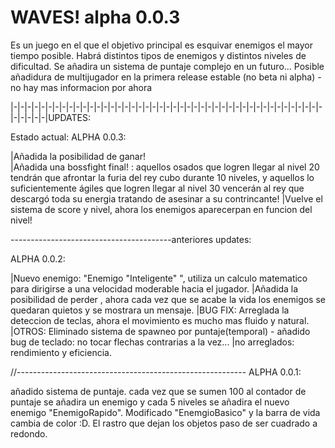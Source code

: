# WAVES! alpha 0.0.3
Es un juego en el que el objetivo principal es esquivar enemigos el mayor tiempo posible. Habrá distintos tipos de enemigos y distintos niveles de dificultad. Se añadira un sistema de puntaje complejo en un futuro... Posible añadidura de multijugador en la primera release estable (no beta ni alpha) - no hay mas informacion por ahora

|-|-|-|-|-|-|-|-|-|-|-|-|-|-|-|-|-|-|-|-|-|-|-|-|-|-|-|-|-|-|-|-|-|-|-|-|-|-|-|-|-|-|-|-|-|-|-|-|-|-|UPDATES:


Estado actual: ALPHA 0.0.3:	

|Añadida la posibilidad de ganar!	
|Añadida una bossfight final! : aquellos osados que logren llegar al nivel 20 tendrán que afrontar la furia del rey cubo durante 10 niveles, y aquellos lo suficientemente ágiles que logren llegar al nivel 30 vencerán al rey que descargó toda su energia tratando de asesinar a su contrincante!
|Vuelve el sistema de score y nivel, ahora los enemigos aparecerpan en funcion del nivel!

----------------------------------------anteriores updates:

ALPHA 0.0.2:

|Nuevo enemigo: "Enemigo "Inteligente" ", utiliza un calculo matematico para dirigirse a una velocidad moderable hacia el jugador.
|Añadida la posibilidad de perder , ahora cada vez que se acabe la vida los enemigos se quedaran quietos y se mostrara un mensaje.
|BUG FIX: Arreglada la deteccion de teclas, ahora el movimiento es mucho mas fluido y natural.
|OTROS: Eliminado sistema de spawneo por puntaje(temporal) - añadido bug de teclado: no tocar flechas contrarias a la vez...
|no arreglados: rendimiento y eficiencia.

//---------------------------------------------------------
ALPHA 0.0.1: 

añadido sistema de puntaje. cada vez que se sumen 100 al contador de puntaje se añadira un enemigo y cada 5 niveles se añadira el nuevo enemigo "EnemigoRapido". Modificado "EnemgioBasico" y la barra de vida cambia de color :D. El rastro que dejan los objetos paso de ser cuadrado a redondo.
